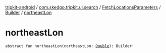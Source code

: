 [tripkit-android](../../../index.md) / [com.skedgo.tripkit.ui.search](../../index.md) / [FetchLocationsParameters](../index.md) / [Builder](index.md) / [northeastLon](./northeast-lon.md)

# northeastLon

`abstract fun northeastLon(northeastLon: `[`Double`](https://kotlinlang.org/api/latest/jvm/stdlib/kotlin/-double/index.html)`): Builder!`